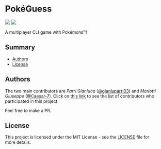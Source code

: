 # PokéGuess

![](https://img.shields.io/github/go-mod/go-version/gianluparri03/pokeguess?filename=src%2Fgo.mod)
![](https://img.shields.io/github/license/gianluparri03/pokeguess?color=blue)


A multiplayer CLI game with Pokémons:tm:!


## Summary
- [Authors](#Authors)
- [License](#License)


## Authors

The two main contributors are *Parri Gianluca* ([@gianluparri03](https://github.com/gianluparri03)) and *Mariotti Giuseppe* ([@Caesar-7](https://github.com/Caesar-7)).
Click on [this link](https://github.com/gianluparri03/pokeguess/graphs/contributors) to see the list of contributors who participated in this project.

Feel free to make a PR.


## License

This project is licensed under the MIT License - see the [LICENSE](LICENSE) file for more details.
